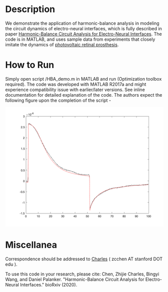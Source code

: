# Description
We demonstrate the application of harmonic-balance analysis in modeling the circuit dynamics of electro-neural interfaces, which is fully described in paper [Harmonic-Balance Circuit Analysis for Electro-Neural Interfaces](https://doi.org/10.1101/2020.01.17.910968). The code is in MATLAB, and uses sample data from experiments that closely imitate the dynamics of [photovoltaic retinal prosthesis](https://en.wikipedia.org/wiki/Photovoltaic_retinal_prosthesis).

# How to Run
Simply open script /HBA_demo.m in MATLAB and run (Optimization toolbox required). The code was developed with MATLAB R2017a and might experience compatibility issue with earlier/later versions. See inline documentation for detailed explanation of the code. The authors expect the following figure upon the completion of the script -

![HBA Current Response](https://github.com/CCCharlesChan/HBA_demo/blob/master/fig_demo.png)

# Miscellanea
Correspondence should be addressed to [Charles](mailto:zcchen@stanford.edu?subject=[GitHub]%20HBA%20for%20Neural%20Interfaces) ( zcchen AT stanford DOT edu ).

To use this code in your research, please cite: Chen, Zhijie Charles, Bingyi Wang, and Daniel Palanker. "Harmonic-Balance Circuit Analysis for Electro-Neural Interfaces." bioRxiv (2020).
